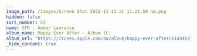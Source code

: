 ```yaml
---
image_path: /images/Screen Shot 2018-11-13 at 11.21.50 am.png
hidden: false
sort_number: 54
name: SFR - Amber Lawrence
album_name: Happy Ever After - Album (L)
album_url: 'https://itunes.apple.com/au/album/happy-ever-after/1143453757'
_hide_content: true
---
```

